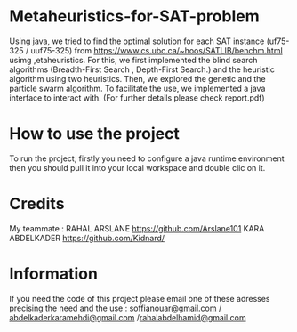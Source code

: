 # Metaheuristics-for-SAT-problem
Using java, we tried to find the optimal solution for each SAT instance (uf75-325 / uuf75-325) from https://www.cs.ubc.ca/~hoos/SATLIB/benchm.html usimg ,etaheuristics.
For this, we first implemented the blind search algorithms (Breadth-First Search , Depth-First Search.) and the heuristic algorithm using two heuristics. 
Then, we explored the genetic and the particle swarm algorithm.
To facilitate the use, we implemented a java interface to interact with.
(For further details please check report.pdf)

# How to use the project
To run the project, firstly you need to configure a java runtime environment then you should pull it into your local workspace and double clic on it.

# Credits
My teammate : 
  RAHAL ARSLANE https://github.com/Arslane101
  KARA ABDELKADER https://github.com/Kidnard/
  
# Information
If you need the code of this project please email one of these adresses precising the need and the use : 
        soffianouar@gmail.com / abdelkaderkaramehdi@gmail.com /rahalabdelhamid@gmail.com
